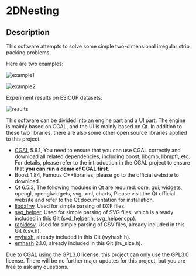 # 2DNesting
## Description
This software attempts to solve some simple two-dimensional irregular strip packing problems. 

Here are two examples: 

![example1](https://github.com/lryan599/2DNesting/assets/77947703/bc9babaf-d8ee-4fea-a4ad-944ac4ebf495)

![example2](https://github.com/lryan599/2DNesting/assets/77947703/62cb334d-184d-49cd-b552-52b9766b3761)

Experiment results on ESICUP datasets:

![results](https://github.com/lryan599/2DNesting/assets/77947703/3cbc7f79-6b2b-463c-9473-8f5c38939c82)

This software can be divided into an engine part and a UI part. The engine is mainly based on CGAL, and the UI is mainly based on Qt. In addition to these two libraries, there are also some other open source libraries applied to this project.

- [CGAL](https://github.com/CGAL/cgal) 5.6.1, You need to ensure that you can use CGAL correctly and download all related dependencies, including boost, libgmp, libmpfr, etc. For details, please refer to the introduction in the CGAL project to ensure that **you can run a demo of CGAL first**.
- Boost 1.84, Famous C++libraries, please go to the official website to download.
- Qt 6.5.3, The following modules in Qt are required: core, gui, widgets, opengl, openglwidgets, svg, xml, charts, Please visit the Qt official website and refer to the Qt documentation for installation.
- [libdxfrw](https://github.com/LibreCAD/libdxfrw), Used for simple parsing of DXF files.
- [svg_helper](https://github.com/sorrowfeng/svgHelper), Used for simple parsing of SVG files, which is already included in this Git (svd_helper.h, svg_helper.cpp).
- [rapidcsv](https://github.com/d99kris/rapidcsv), Used for simple parsing of CSV files, already included in this Git (csv.h).
- [wyhash](https://github.com/wangyi-fudan/wyhash), already included in this Git (wyhash.h).
- [emhash](https://github.com/ktprime/emhash) 2.1.0, already included in this Git (lru_size.h).

Due to CGAL using the GPL3.0 license, this project can only use the GPL3.0 license. There will be no further major updates for this project, but you are free to ask any questions.
